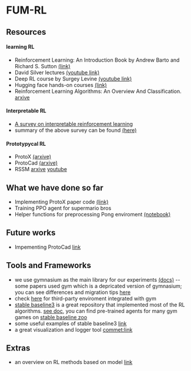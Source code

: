 # FUM-RL

## Resources 
#### learning RL
- Reinforcement Learning: An Introduction Book by Andrew Barto and Richard S. Sutton [(link)](https://web.stanford.edu/class/psych209/Readings/SuttonBartoIPRLBook2ndEd.pdf)
- David Silver lectures [(youtube link)]()
- Deep RL course by Surgey Levine [(youtube link)]()
- Hugging face hands-on courses [(link)](https://huggingface.co/learn/deep-rl-course/unit1/introduction)
- Reinforcement Learning Algorithms: An Overview And Classification. [arxive](https://arxiv.org/pdf/2209.14940.pdf)

#### Interpretable RL
- [A survey on interpretable reinforcement learning](https://arxiv.org/abs/2112.13112)
- summary of the above survey can be found [(here)](https://github.com/soroush-bn/interpretable-RL)

#### Prototypycal RL
- ProtoX [(arxive)](https://arxiv.org/abs/2211.03162)
- ProtoCad [(arxive)](https://arxiv.org/abs/2211.12774)
- RSSM [arxive](https://arxiv.org/pdf/1801.10395.pdf) [youtube](https://www.youtube.com/watch?v=6E7yJUiYL6c)



## What we have done so far

* Implementing ProtoX paper code [(link)](https://github.com/soroush-bn/ProtoX)
* Training PPO agent for supermario bros 
* Helper functions for preprocessing Pong enviroment [(notebook)](https://colab.research.google.com/drive/12t8ujGsGklMKQ7qlKnxTtsEiFhHaeFAA#scrollTo=gcOYiesTnhzy)



## Future works
* Impementing ProtoCad [link](https://github.com/soroush-bn/ProtoCAD)



## Tools and Frameworks

- we use gymnasium as the main library for our experiments [(docs)](https://gymnasium.farama.org/)
-- some papers used gym which is a depricated version of gymnasium; you can see differences and migration tips [here]()
- check [here](https://gymnasium.farama.org/environments/third_party_environments/) for third-party enviroment integrated with gym
- [stable baseline3](https://github.com/DLR-RM/stable-baselines3) is a great repository that implemented most of the RL algorithms. [see doc](https://stable-baselines3.readthedocs.io/en/master/), you can find pre-trained agents for many gym games on [stable baseline zoo](https://github.com/DLR-RM/rl-baselines3-zoo)
- some useful examples of stable baseline3 [link](https://github.com/DLR-RM/stable-baselines3/blob/master/docs/guide/examples.rst)
- a great visualization and logger tool [commet:link](https://www.comet.com/get-started)

## Extras 
- an overview on RL methods based on model [link](https://www.researchgate.net/figure/Classification-of-RL-algorithms_fig2_344441173)
